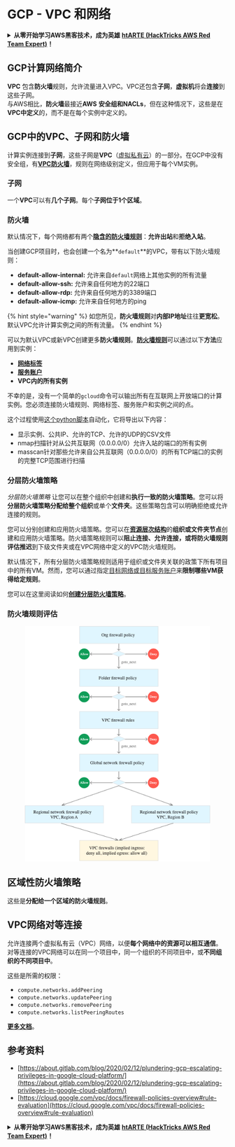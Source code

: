 # GCP - VPC 和网络

<details>

<summary><strong>从零开始学习AWS黑客技术，成为英雄</strong> <a href="https://training.hacktricks.xyz/courses/arte"><strong>htARTE (HackTricks AWS Red Team Expert)</strong></a><strong>！</strong></summary>

支持HackTricks的其他方式：

* 如果您想在 **HackTricks** 中看到您的**公司广告**或**下载HackTricks的PDF**，请查看[**订阅计划**](https://github.com/sponsors/carlospolop)！
* 获取[**官方的PEASS & HackTricks商品**](https://peass.creator-spring.com)
* 发现[**PEASS家族**](https://opensea.io/collection/the-peass-family)，我们独家的[**NFTs系列**](https://opensea.io/collection/the-peass-family)
* **加入** 💬 [**Discord群组**](https://discord.gg/hRep4RUj7f) 或 [**telegram群组**](https://t.me/peass) 或在 **Twitter** 🐦 上**关注**我 [**@carlospolopm**](https://twitter.com/carlospolopm)**。**
* **通过向** [**HackTricks**](https://github.com/carlospolop/hacktricks) 和 [**HackTricks Cloud**](https://github.com/carlospolop/hacktricks-cloud) github仓库提交PR来分享您的黑客技巧。

</details>

## **GCP计算网络简介**

**VPC** 包含**防火墙**规则，允许流量进入VPC。VPC还包含**子网**，**虚拟机**将会**连接**到这些子网。\
与AWS相比，**防火墙**最接近**AWS** **安全组和NACLs**，但在这种情况下，这些是在**VPC中定义**的，而不是在每个实例中定义的。

## **GCP中的VPC、子网和防火墙**

计算实例连接到**子网**，这些子网是**VPC**（[虚拟私有云](https://cloud.google.com/vpc/docs/vpc)）的一部分。在GCP中没有安全组，有[**VPC防火墙**](https://cloud.google.com/vpc/docs/firewalls)，规则在网络级别定义，但应用于每个VM实例。

### 子网

一个**VPC**可以有**几个子网**。每个**子网位于1个区域**。

### 防火墙

默认情况下，每个网络都有两个[**隐含的防火墙规则**](https://cloud.google.com/vpc/docs/firewalls#default_firewall_rules)：**允许出站**和**拒绝入站**。

当创建GCP项目时，也会创建一个名为**`default`**的VPC，带有以下防火墙规则：

* **default-allow-internal:** 允许来自`default`网络上其他实例的所有流量
* **default-allow-ssh:** 允许来自任何地方的22端口
* **default-allow-rdp:** 允许来自任何地方的3389端口
* **default-allow-icmp:** 允许来自任何地方的ping

{% hint style="warning" %}
如您所见，**防火墙规则**对**内部IP地址**往往**更宽松**。默认VPC允许计算实例之间的所有流量。
{% endhint %}

可以为默认VPC或新VPC创建更多**防火墙规则**。[**防火墙规则**](https://cloud.google.com/vpc/docs/firewalls)可以通过以下**方法**应用到实例：

* [**网络标签**](https://cloud.google.com/vpc/docs/add-remove-network-tags)
* [**服务账户**](https://cloud.google.com/vpc/docs/firewalls#serviceaccounts)
* **VPC内的所有实例**

不幸的是，没有一个简单的`gcloud`命令可以输出所有在互联网上开放端口的计算实例。您必须连接防火墙规则、网络标签、服务账户和实例之间的点。

这个过程使用[这个python脚本](https://gitlab.com/gitlab-com/gl-security/gl-redteam/gcp_firewall_enum)自动化，它将导出以下内容：

* 显示实例、公共IP、允许的TCP、允许的UDP的CSV文件
* nmap扫描针对从公共互联网（0.0.0.0/0）允许入站的端口的所有实例
* masscan针对那些允许来自公共互联网（0.0.0.0/0）的所有TCP端口的实例的完整TCP范围进行扫描

### 分层防火墙策略 <a href="#hierarchical-firewall-policies" id="hierarchical-firewall-policies"></a>

_分层防火墙策略_ 让您可以在整个组织中创建和**执行一致的防火墙策略**。您可以将**分层防火墙策略分配给整个组织**或单个**文件夹**。这些策略包含可以明确拒绝或允许连接的规则。

您可以分别创建和应用防火墙策略。您可以在[**资源层次结构**](https://cloud.google.com/resource-manager/docs/cloud-platform-resource-hierarchy)的**组织或文件夹节点**创建和应用防火墙策略。防火墙策略规则可以**阻止连接、允许连接，或将防火墙规则评估推迟**到下级文件夹或在VPC网络中定义的VPC防火墙规则。

默认情况下，所有分层防火墙策略规则适用于组织或文件夹关联的政策下所有项目中的所有VM。然而，您可以通过指定[目标网络或目标服务账户](https://cloud.google.com/vpc/docs/firewall-policies#targets)来**限制哪些VM获得给定规则**。

您可以在这里阅读如何[**创建分层防火墙策略**](https://cloud.google.com/vpc/docs/using-firewall-policies#gcloud)。

### 防火墙规则评估

<figure><img src="../../../../.gitbook/assets/image (4) (5).png" alt=""><figcaption></figcaption></figure>

## 区域性防火墙策略

这些是**分配给一个区域的防火墙规则**。

## VPC网络对等连接

允许连接两个虚拟私有云（VPC）网络，以便**每个网络中的资源可以相互通信**。\
对等连接的VPC网络可以在同一个项目中，同一个组织的不同项目中，或**不同组织的不同项目中**。

这些是所需的权限：

* `compute.networks.addPeering`
* `compute.networks.updatePeering`
* `compute.networks.removePeering`
* `compute.networks.listPeeringRoutes`

[**更多文档**](https://cloud.google.com/vpc/docs/vpc-peering)。

## 参考资料

* [https://about.gitlab.com/blog/2020/02/12/plundering-gcp-escalating-privileges-in-google-cloud-platform/](https://about.gitlab.com/blog/2020/02/12/plundering-gcp-escalating-privileges-in-google-cloud-platform/)
* [https://cloud.google.com/vpc/docs/firewall-policies-overview#rule-evaluation](https://cloud.google.com/vpc/docs/firewall-policies-overview#rule-evaluation)

<details>

<summary><strong>从零开始学习AWS黑客技术，成为英雄</strong> <a href="https://training.hacktricks.xyz/courses/arte"><strong>htARTE (HackTricks AWS Red Team Expert)</strong></a><strong>！</strong></summary>

支持HackTricks的其他方式：

* 如果您想在 **HackTricks** 中看到您的**公司广告**或**下载HackTricks的PDF**，请查看[**订阅计划**](https://github.com/sponsors/carlospolop)！
* 获取[**官方的PEASS & HackTricks商品**](https://peass.creator-spring.com)
* 发现[**PEASS家族**](https://opensea.io/collection/the-peass-family)，我们独家的[**NFTs系列**](https://opensea.io/collection/the-peass-family)
* **加入** 💬 [**Discord群组**](https://discord.gg/hRep4RUj7f) 或 [**telegram群组**](https://t.me/peass) 或在 **Twitter** 🐦 上**关注**我 [**@carlospolopm**](https://twitter.com/carlospolopm)**。**
* **通过向** [**HackTricks**](https://github.com/carlospolop/hacktricks) 和 [**HackTricks Cloud**](https://github.com/carlospolop/hacktricks-cloud) github仓库提交PR来分享您的黑客技巧。

</details>
